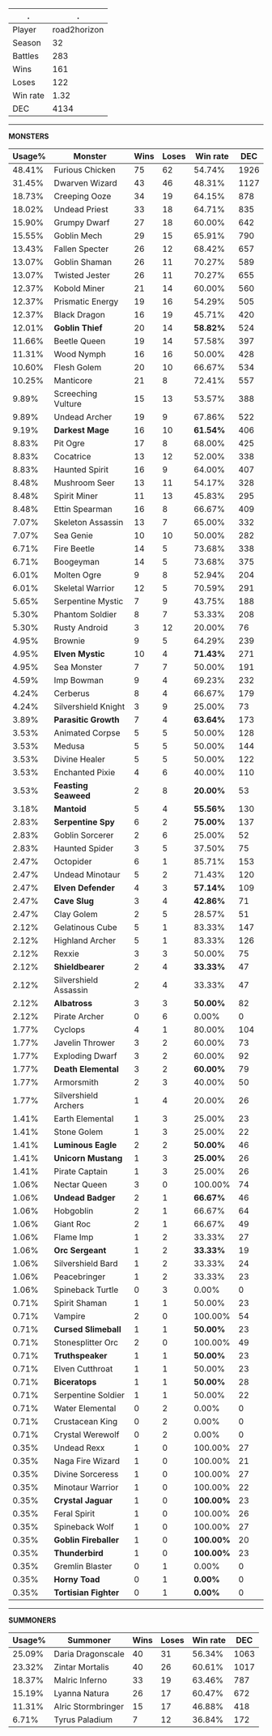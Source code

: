 .|.
|-|-
Player|road2horizon
Season|32
Battles|283
Wins|161
Loses|122
Win rate|1.32
DEC|4134

---
**MONSTERS**

Usage%|Monster|Wins|Loses|Win rate|DEC|
-|-|-|-|-|-|
48.41%|Furious Chicken|75|62|54.74%|1926|
31.45%|Dwarven Wizard|43|46|48.31%|1127|
18.73%|Creeping Ooze|34|19|64.15%|878|
18.02%|Undead Priest|33|18|64.71%|835|
15.90%|Grumpy Dwarf|27|18|60.00%|642|
15.55%|Goblin Mech|29|15|65.91%|790|
13.43%|Fallen Specter|26|12|68.42%|657|
13.07%|Goblin Shaman|26|11|70.27%|589|
13.07%|Twisted Jester|26|11|70.27%|655|
12.37%|Kobold Miner|21|14|60.00%|560|
12.37%|Prismatic Energy|19|16|54.29%|505|
12.37%|Black Dragon|16|19|45.71%|420|
12.01%|**Goblin Thief**|20|14|**58.82%**|524|
11.66%|Beetle Queen|19|14|57.58%|397|
11.31%|Wood Nymph|16|16|50.00%|428|
10.60%|Flesh Golem|20|10|66.67%|534|
10.25%|Manticore|21|8|72.41%|557|
9.89%|Screeching Vulture|15|13|53.57%|388|
9.89%|Undead Archer|19|9|67.86%|522|
9.19%|**Darkest Mage**|16|10|**61.54%**|406|
8.83%|Pit Ogre|17|8|68.00%|425|
8.83%|Cocatrice|13|12|52.00%|338|
8.83%|Haunted Spirit|16|9|64.00%|407|
8.48%|Mushroom Seer|13|11|54.17%|328|
8.48%|Spirit Miner|11|13|45.83%|295|
8.48%|Ettin Spearman|16|8|66.67%|409|
7.07%|Skeleton Assassin|13|7|65.00%|332|
7.07%|Sea Genie|10|10|50.00%|282|
6.71%|Fire Beetle|14|5|73.68%|338|
6.71%|Boogeyman|14|5|73.68%|375|
6.01%|Molten Ogre|9|8|52.94%|204|
6.01%|Skeletal Warrior|12|5|70.59%|291|
5.65%|Serpentine Mystic|7|9|43.75%|188|
5.30%|Phantom Soldier|8|7|53.33%|208|
5.30%|Rusty Android|3|12|20.00%|76|
4.95%|Brownie|9|5|64.29%|239|
4.95%|**Elven Mystic**|10|4|**71.43%**|271|
4.95%|Sea Monster|7|7|50.00%|191|
4.59%|Imp Bowman|9|4|69.23%|232|
4.24%|Cerberus|8|4|66.67%|179|
4.24%|Silvershield Knight|3|9|25.00%|73|
3.89%|**Parasitic Growth**|7|4|**63.64%**|173|
3.53%|Animated Corpse|5|5|50.00%|128|
3.53%|Medusa|5|5|50.00%|144|
3.53%|Divine Healer|5|5|50.00%|122|
3.53%|Enchanted Pixie|4|6|40.00%|110|
3.53%|**Feasting Seaweed**|2|8|**20.00%**|53|
3.18%|**Mantoid**|5|4|**55.56%**|130|
2.83%|**Serpentine Spy**|6|2|**75.00%**|137|
2.83%|Goblin Sorcerer|2|6|25.00%|52|
2.83%|Haunted Spider|3|5|37.50%|75|
2.47%|Octopider|6|1|85.71%|153|
2.47%|Undead Minotaur|5|2|71.43%|120|
2.47%|**Elven Defender**|4|3|**57.14%**|109|
2.47%|**Cave Slug**|3|4|**42.86%**|71|
2.47%|Clay Golem|2|5|28.57%|51|
2.12%|Gelatinous Cube|5|1|83.33%|147|
2.12%|Highland Archer|5|1|83.33%|126|
2.12%|Rexxie|3|3|50.00%|75|
2.12%|**Shieldbearer**|2|4|**33.33%**|47|
2.12%|Silvershield Assassin|2|4|33.33%|47|
2.12%|**Albatross**|3|3|**50.00%**|82|
2.12%|Pirate Archer|0|6|0.00%|0|
1.77%|Cyclops|4|1|80.00%|104|
1.77%|Javelin Thrower|3|2|60.00%|73|
1.77%|Exploding Dwarf|3|2|60.00%|92|
1.77%|**Death Elemental**|3|2|**60.00%**|79|
1.77%|Armorsmith|2|3|40.00%|50|
1.77%|Silvershield Archers|1|4|20.00%|26|
1.41%|Earth Elemental|1|3|25.00%|23|
1.41%|Stone Golem|1|3|25.00%|22|
1.41%|**Luminous Eagle**|2|2|**50.00%**|46|
1.41%|**Unicorn Mustang**|1|3|**25.00%**|26|
1.41%|Pirate Captain|1|3|25.00%|26|
1.06%|Nectar Queen|3|0|100.00%|74|
1.06%|**Undead Badger**|2|1|**66.67%**|46|
1.06%|Hobgoblin|2|1|66.67%|64|
1.06%|Giant Roc|2|1|66.67%|49|
1.06%|Flame Imp|1|2|33.33%|27|
1.06%|**Orc Sergeant**|1|2|**33.33%**|19|
1.06%|Silvershield Bard|1|2|33.33%|24|
1.06%|Peacebringer|1|2|33.33%|23|
1.06%|Spineback Turtle|0|3|0.00%|0|
0.71%|Spirit Shaman|1|1|50.00%|23|
0.71%|Vampire|2|0|100.00%|54|
0.71%|**Cursed Slimeball**|1|1|**50.00%**|23|
0.71%|Stonesplitter Orc|2|0|100.00%|49|
0.71%|**Truthspeaker**|1|1|**50.00%**|23|
0.71%|Elven Cutthroat|1|1|50.00%|23|
0.71%|**Biceratops**|1|1|**50.00%**|28|
0.71%|Serpentine Soldier|1|1|50.00%|22|
0.71%|Water Elemental|0|2|0.00%|0|
0.71%|Crustacean King|0|2|0.00%|0|
0.71%|Crystal Werewolf|0|2|0.00%|0|
0.35%|Undead Rexx|1|0|100.00%|27|
0.35%|Naga Fire Wizard|1|0|100.00%|21|
0.35%|Divine Sorceress|1|0|100.00%|27|
0.35%|Minotaur Warrior|1|0|100.00%|22|
0.35%|**Crystal Jaguar**|1|0|**100.00%**|23|
0.35%|Feral Spirit|1|0|100.00%|26|
0.35%|Spineback Wolf|1|0|100.00%|27|
0.35%|**Goblin Fireballer**|1|0|**100.00%**|20|
0.35%|**Thunderbird**|1|0|**100.00%**|23|
0.35%|Gremlin Blaster|0|1|0.00%|0|
0.35%|**Horny Toad**|0|1|**0.00%**|0|
0.35%|**Tortisian Fighter**|0|1|**0.00%**|0|

---
**SUMMONERS**

Usage%|Summoner|Wins|Loses|Win rate|DEC|
-|-|-|-|-|-|
25.09%|Daria Dragonscale|40|31|56.34%|1063|
23.32%|Zintar Mortalis|40|26|60.61%|1017|
18.37%|Malric Inferno|33|19|63.46%|787|
15.19%|Lyanna Natura|26|17|60.47%|672|
11.31%|Alric Stormbringer|15|17|46.88%|418|
6.71%|Tyrus Paladium|7|12|36.84%|172|
